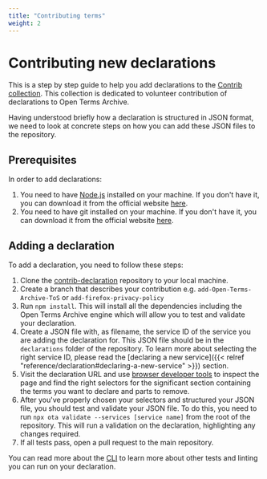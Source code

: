 ```yaml
---
title: "Contributing terms"
weight: 2
---
```


# Contributing new declarations

This is a step by step guide to help you add declarations to the [Contrib collection](https://github.com/OpenTermsArchive/contrib-declarations). This collection is dedicated to volunteer contribution of declarations to Open Terms Archive.

Having understood briefly how a declaration is structured in JSON format, we need to look at concrete steps on how you can add these JSON files to the repository.

## Prerequisites

In order to add declarations:

1. You need to have [Node.js](https://nodejs.org/en/) installed on your machine. If you don't have it, you can download it from the official website [here](https://nodejs.org/en/download/).
2. You need to have git installed on your machine. If you don't have it, you can download it from the official website [here](https://git-scm.com/downloads).

## Adding a declaration

To add a declaration, you need to follow these steps:

1. Clone the [contrib-declaration](https://github.com/OpenTermsArchive/contrib-declarations) repository to your local machine.
2. Create a branch that describes your contribution e.g. `add-Open-Terms-Archive-ToS` or `add-firefox-privacy-policy`
3. Run `npm install`. This will install all the dependencies including the Open Terms Archive engine which will allow you to test and validate your declaration.
4. Create a JSON file with, as filename, the service ID of the service you are adding the declaration for. This JSON file should be in the `declarations` folder of the repository. To learn more about selecting the right service ID, please read the [declaring a new service]({{< relref "reference/declaration#declaring-a-new-service" >}}) section.
5. Visit the declaration URL and use [browser developer tools](https://developer.mozilla.org/en-US/docs/Learn/Common_questions/Tools_and_setup/What_are_browser_developer_tools) to inspect the page and find the right selectors for the significant section containing the terms you want to declare and parts to remove.
6. After you've properly chosen your selectors and structured your JSON file, you should test and validate your JSON file. To do this, you need to run `npx ota validate --services [service name]` from the root of the repository. This will run a validation on the declaration, highlighting any changes required.
7. If all tests pass, open a pull request to the main repository.  

You can read more about the [CLI](https://docs.opentermsarchive.org/#cli) to learn more about other tests and linting you can run on your declaration.
